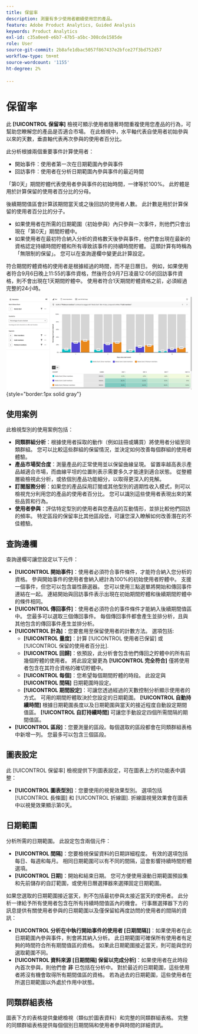 ```yaml
---
title: 保留率
description: 測量有多少使用者繼續使用您的產品。
feature: Adobe Product Analytics, Guided Analysis
keywords: Product Analytics
exl-id: c35a0ee0-e6b7-47b5-a5bc-308cde1585de
role: User
source-git-commit: 2b8afe1dbac5057f867437e2bfce27f3bd752d57
workflow-type: tm+mt
source-wordcount: '1155'
ht-degree: 2%

---
```


# 保留率

此 **[!UICONTROL 保留率]** 檢視可顯示使用者隨著時間重複使用您產品的行為，可幫助您瞭解您的產品是否適合市場。 在此檢視中，水平軸代表自使用者初始參與以來的天數，垂直軸代表再次參與的使用者百分比。

此分析根據兩個重要事件計算使用者：

* 開始事件：使用者第一次在日期範圍內參與事件
* 回訪事件：使用者在分析日期範圍內參與事件的最近時間

「第0天」期間貯體代表使用者參與事件的初始時間，一律等於100%。 此貯體是用於計算保留的使用者百分比的分母。

後續期間值區會計算該期間當天或之後回訪的使用者人數。 此計數是用於計算保留的使用者百分比的分子。

* 如果使用者在所需的日期範圍（初始參與）內只參與一次事件，則他們只會出現在「第0天」期間貯體中。
* 如果使用者在最初符合納入分析的資格數天後參與事件，他們會出現在最新的資格認定持續時間貯體和所有導致該事件的持續時間貯體。 這類計算有時稱為「無限制的保留」。 您可以在查詢邊欄中變更此計算設定。

符合期間貯體資格的使用者是根據經過的時間，而不是日曆日。 例如，如果使用者符合9月6日晚上11:55的事件資格，然後符合9月7日凌晨12:05的回訪事件資格，則不會出現在1天期間貯體中。 使用者符合1天期間貯體資格之前，必須經過完整的24小時。

![保留率熒幕擷圖](../assets/retention-rates.png){style="border:1px solid gray"}

## 使用案例

此檢視型別的使用案例包括：

* **同類群組分析**：根據使用者採取的動作（例如註冊或購買）將使用者分組至同類群組。 您可以比較這些群組的保留情況，並決定如何改善每個群組的使用者體驗。
* **產品市場契合度**：測量產品的正常使用並以保留曲線呈現。 留置率越高表示產品越適合市場，而曲線平坦的位置則表示需要多久才能達到適合狀態。 從整體層級檢視此分析，或依個別產品功能細分，以取得更深入的見解。
* **訂閱服務分析**：如果您的產品採用訂閱或其他型別的週期性收入模式，則可以檢視充分利用您的產品的使用者百分比。 您可以識別這些使用者表現出來的某些品質和行為。
* **使用者參與**：評估特定型別的使用者與您產品的互動情形，並排比較他們回訪的頻率。 特定區段的保留率比其他區段低，可讓您深入瞭解如何改善潛在的不佳體驗。

## 查詢邊欄

查詢邊欄可讓您設定以下元件：

* **[!UICONTROL 開始事件]**：使用者必須符合事件條件，才能符合納入您分析的資格。 參與開始事件的使用者會納入總計為100%的初始使用者貯體中。 支援一個事件，但您可以包含屬性篩選器。 您可以使用三點選單將開始和傳回事件連結在一起。 連結開始與回訪事件表示出現在初始期間貯體和後續期間貯體中的條件相同。
* **[!UICONTROL 傳回事件]**：使用者必須符合的事件條件才能納入後續期間值區中。 您最多可以選取三個傳回事件。 每個傳回事件都會產生並排分析，且與其他包含的傳回事件產生並排分析。
* **[!UICONTROL 計為]**：您要套用至保留使用者的計數方法。 選項包括: 
   * **[!UICONTROL 量度]**：計算 [!UICONTROL 使用者已保留] 或 [!UICONTROL 保留的使用者百分比].
   * **[!UICONTROL 回歸]**：依預設，此分析會包含他們傳回之貯體中的所有前幾個貯體的使用者。 將此設定變更為 **[!UICONTROL 完全符合]** 僅將使用者包含在其符合資格的確切貯體中。
   * **[!UICONTROL 每個]**：您希望每個期間貯體的時段。 此設定與 **[!UICONTROL 間隔]** 日期範圍時設定。
   * **[!UICONTROL 期間設定]**：可讓您透過經過的天數控制分析顯示使用者的方式。 可用的期間貯體取決於您設定的日期範圍。 **[!UICONTROL 自動持續時間]** 根據日期範圍長度以及日期範圍與當天的接近程度自動設定期間值區。 **[!UICONTROL 自訂持續時間]** 可讓您手動設定四個所需間隔的期間值區。
* **[!UICONTROL 區段]**：您要測量的區段。每個選取的區段都會在同類群組表格中新增一列。 您最多可以包含三個區段。

## 圖表設定

此 [!UICONTROL 保留率] 檢視提供下列圖表設定，可在圖表上方的功能表中調整：

* **[!UICONTROL 圖表型別]**：您要使用的視覺效果型別。 選項包括 [!UICONTROL 長條圖] 和 [!UICONTROL 折線圖]. 折線圖視覺效果會在圖表中以視覺效果顯示第0天。

## 日期範圍

分析所需的日期範圍。 此設定包含兩個元件：

* **[!UICONTROL 間隔]**：您要檢視保留資料的日期詳細程度。 有效的選項包括每日、每週和每月。 相同日期範圍可以有不同的間隔，這會影響持續時間貯體選項。
* **[!UICONTROL 日期]**：開始和結束日期。 您可方便使用滾動日期範圍預設集和先前儲存的自訂範圍，或使用日曆選擇器來選擇固定日期範圍。

如果您選取的日期範圍接近當天，則不包括最初參與太接近當天的使用者。 此分析一律給予所有使用者包含在所有持續時間值區內的機會。 行事曆選擇器下方的訊息提供有關使用者參與的日期範圍以及僅保留給再度訪問的使用者的間隔的資訊：

* **[!UICONTROL 分析在中執行開始事件的使用者 [日期間隔]]**：如果使用者在此日期範圍內參與事件，則會將其納入分析。 此日期範圍可確保所有使用者有足夠的時間符合所有期間值區的資格。 如果此日期範圍接近當天，則可能與您的選取範圍不同。
* **[!UICONTROL 資料來源 [日期間隔] 保留以完成分析]**：如果使用者在此時段內首次參與，則他們會 **非** 已包括在分析中。 對於最近的日期範圍，這些使用者將沒有機會取得所有期間值區的資格。 若為過去的日期範圍，這些使用者在所選日期範圍以外處於作用中狀態。

## 同類群組表格

圖表下方的表格提供彙總檢視（類似於圖表資料）和完整的同類群組表格。 完整的同類群組表格提供每個個別日期間隔和使用者參與時間的詳細資訊。
